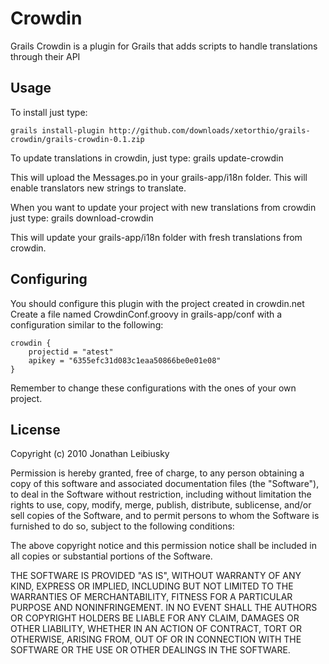 # Crowdin

Grails Crowdin is a plugin for Grails that adds scripts to handle translations through their API

## Usage

To install just type:

    grails install-plugin http://github.com/downloads/xetorthio/grails-crowdin/grails-crowdin-0.1.zip

To update translations in crowdin, just type:
    grails update-crowdin

This will upload the Messages.po in your grails-app/i18n folder. This will enable translators new strings to translate.

When you want to update your project with new translations from crowdin just type:
    grails download-crowdin

This will update your grails-app/i18n folder with fresh translations from crowdin.

## Configuring
You should configure this plugin with the project created in crowdin.net
Create a file named CrowdinConf.groovy in grails-app/conf with a configuration similar to the following:

    crowdin {
        projectid = "atest"
        apikey = "6355efc31d083c1eaa50866be0e01e08"
    }

Remember to change these configurations with the ones of your own project.


License
-------

Copyright (c) 2010 Jonathan Leibiusky

Permission is hereby granted, free of charge, to any person
obtaining a copy of this software and associated documentation
files (the "Software"), to deal in the Software without
restriction, including without limitation the rights to use,
copy, modify, merge, publish, distribute, sublicense, and/or sell
copies of the Software, and to permit persons to whom the
Software is furnished to do so, subject to the following
conditions:

The above copyright notice and this permission notice shall be
included in all copies or substantial portions of the Software.

THE SOFTWARE IS PROVIDED "AS IS", WITHOUT WARRANTY OF ANY KIND,
EXPRESS OR IMPLIED, INCLUDING BUT NOT LIMITED TO THE WARRANTIES
OF MERCHANTABILITY, FITNESS FOR A PARTICULAR PURPOSE AND
NONINFRINGEMENT. IN NO EVENT SHALL THE AUTHORS OR COPYRIGHT
HOLDERS BE LIABLE FOR ANY CLAIM, DAMAGES OR OTHER LIABILITY,
WHETHER IN AN ACTION OF CONTRACT, TORT OR OTHERWISE, ARISING
FROM, OUT OF OR IN CONNECTION WITH THE SOFTWARE OR THE USE OR
OTHER DEALINGS IN THE SOFTWARE.

